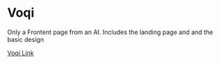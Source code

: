 # Voqi
Only a Frontent page from an AI. Includes the landing page and and the basic design

[Voqi Link](https://v0-glow-menu-component-amber-rho.vercel.app/)

